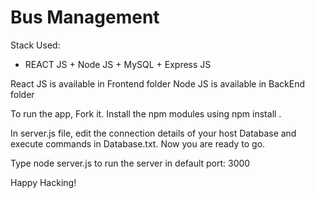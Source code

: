 # Bus Management



Stack Used:
* REACT JS + Node JS + MySQL + Express JS

React JS is available in Frontend folder
Node JS is available in BackEnd folder

To run the app,
 Fork it. Install the npm modules using npm install . 
 
 
In server.js file, edit the connection details of your host Database and execute commands in Database.txt. Now you are ready to go.

Type node server.js to run the server in default port: 3000

Happy Hacking!
